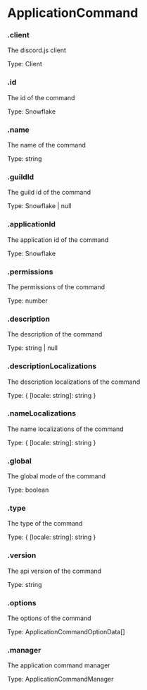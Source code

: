 # ApplicationCommand

### .client

The discord.js client

Type: Client

### .id

The id of the command

Type: Snowflake

### .name

The name of the command

Type: string

### .guildId

The guild id of the command

Type: Snowflake | null

### .applicationId

The application id of the command

Type: Snowflake

### .permissions

The permissions of the command

Type: number

### .description

The description of the command

Type: string | null

### .descriptionLocalizations

The description localizations of the command

Type: { \[locale: string]: string }

### .nameLocalizations

The name localizations of the command

Type: { \[locale: string]: string }

### .global

The global mode of the command

Type: boolean

### .type

The type of the command

Type: { \[locale: string]: string }

### .version

The api version of the command

Type: string

### .options

The options of the command

Type: ApplicationCommandOptionData\[]

### .manager

The application command manager

Type: ApplicationCommandManager
